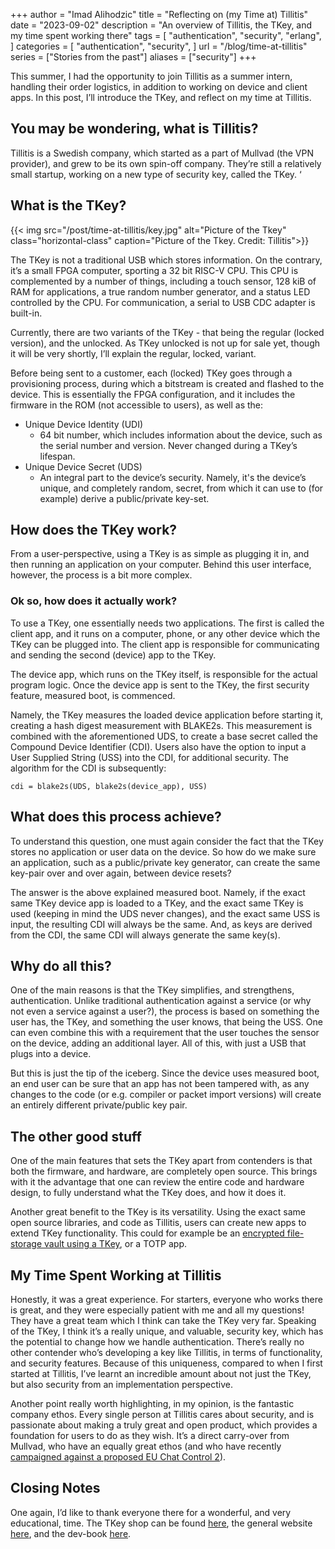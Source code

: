 +++
author = "Imad Alihodzic"
title = "Reflecting on (my Time at) Tillitis"
date = "2023-09-02"
description = "An overview of Tillitis, the TKey, and my time spent working there"
tags = [
    "authentication",
    "security",
    "erlang",
]
categories = [
    "authentication",
    "security",
]
url = "/blog/time-at-tillitis"
series = ["Stories from the past"]
aliases = ["security"]
+++

This summer, I had the opportunity to join Tillitis as a summer intern, handling their order logistics, in addition to working on device and client apps. In this post, I’ll introduce the TKey, and reflect on my time at Tillitis.
<!--more-->

## You may be wondering, what is Tillitis?

Tillitis is a Swedish company, which started as a part of Mullvad (the VPN provider), and grew to be its own spin-off company. They’re still a relatively small startup, working on a new type of security key, called the TKey. ‘

## What is the TKey?

{{< img src="/post/time-at-tillitis/key.jpg" alt="Picture of the Tkey" class="horizontal-class" caption="Picture of the Tkey. Credit: Tillitis">}}

The TKey is not a traditional USB which stores information. On the contrary, it’s a small FPGA computer, sporting a 32 bit RISC-V CPU. This CPU is complemented by a number of things, including a touch sensor, 128 kiB of RAM for applications, a true random number generator, and a status LED controlled by the CPU. For communication, a serial to USB CDC adapter is built-in.

Currently, there are two variants of the TKey - that being the regular (locked version), and the unlocked. As TKey unlocked is not up for sale yet, though it will be very shortly, I’ll explain the regular, locked, variant. 

Before being sent to a customer, each (locked) TKey goes through a provisioning process, during which a bitstream is created and flashed to the device. This is essentially the FPGA configuration, and it includes the firmware in the ROM (not accessible to users), as well as the:
- Unique Device Identity (UDI)
    - 64 bit number, which includes information about the device, such as the serial number and version. Never changed during a TKey’s lifespan.
- Unique Device Secret (UDS) 
    - An integral part to the device’s security. Namely, it's the device’s unique, and completely random, secret, from which it can use to (for example) derive a public/private key-set. 

## How does the TKey work?

From a user-perspective, using a TKey is as simple as plugging it in, and then running an application on your computer. Behind this user interface, however, the process is a bit more complex.

### Ok so, how does it actually work?

To use a TKey, one essentially needs two applications. The first is called the client app, and it runs on a computer, phone, or any other device which the TKey can be plugged into. The client app is responsible for communicating and sending the second (device) app to the TKey.

The device app, which runs on the TKey itself, is responsible for the actual program logic. Once the device app is sent to the TKey, the first security feature, measured boot, is commenced. 

Namely, the TKey measures the loaded device application before starting it, creating a hash digest measurement with BLAKE2s. This measurement is combined with the aforementioned UDS, to create a base secret called the Compound Device Identifier (CDI). Users also have the option to input a User Supplied String (USS) into the CDI, for additional security. The algorithm for the CDI is subsequently: 

``` golang
cdi = blake2s(UDS, blake2s(device_app), USS)
```

## What does this process achieve?

To understand this question, one must again consider the fact that the TKey stores no application or user data on the device. So how do we make sure an application, such as a public/private key generator, can create the same key-pair over and over again, between device resets? 

The answer is the above explained measured boot. Namely, if the exact same TKey device app is loaded to a TKey, and the exact same TKey is used (keeping in mind the UDS never changes), and the exact same USS is input, the resulting CDI will always be the same. And, as keys are derived from the CDI, the same CDI will always generate the same key(s).

## Why do all this?

One of the main reasons is that the TKey simplifies, and strengthens, authentication. Unlike traditional authentication against a service (or why not even a service against a user?), the process is based on something the user has, the TKey, and something the user knows, that being the USS. One can even combine this with a requirement that the user touches the sensor on the device, adding an additional layer. All of this, with just a USB that plugs into a device.

But this is just the tip of the iceberg. Since the device uses measured boot, an end user can be sure that an app has not been tampered with, as any changes to the code (or e.g. compiler or packet import versions) will create an entirely different private/public key pair. 

## The other good stuff

One of the main features that sets the TKey apart from contenders is that both the firmware, and hardware, are completely open source. This brings with it the advantage that one can review the entire code and hardware design, to fully understand what the TKey does, and how it does it.

Another great benefit to the TKey is its versatility. Using the exact same open source libraries, and code as Tillitis, users can create new apps to extend TKey functionality. This could for example be an [encrypted file-storage vault using a TKey](https://github.com/0xMihir/Cryptum), or a TOTP app. 

## My Time Spent Working at Tillitis 

Honestly, it was a great experience. For starters, everyone who works there is great, and they were especially patient with me and all my questions! They have a great team which I think can take the TKey very far. 
Speaking of the TKey, I think it’s a really unique, and valuable, security key, which has the potential to change how we handle authentication. There’s really no other contender who’s developing a key like Tillitis, in terms of functionality, and security features.
Because of this uniqueness, compared to when I first started at Tillitis, I’ve learnt an incredible amount about not just the TKey, but also security from an implementation perspective.

Another point really worth highlighting, in my opinion, is the fantastic company ethos. Every single person at Tillitis cares about security, and is passionate about making a truly great and open product, which provides a foundation for users to do as they wish. It’s a direct carry-over from Mullvad, who have an equally great ethos (and who have recently [campaigned against a proposed EU Chat Control 2](https://mullvad.net/en/chatcontrol)).

## Closing Notes

One again, I’d like to thank everyone there for a wonderful, and very educational, time. 
The TKey shop can be found [here](https:/shop.tillitis.se), the general website [here](https:/tillitis.se), and the dev-book [here](https:/dev.tillitis.se).